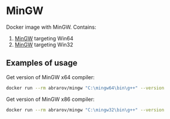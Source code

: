 # MinGW
 
Docker image with MinGW. Contains:

1. [MinGW](https://sourceforge.net/projects/mingw-w64/files/Toolchains%20targetting%20Win64/Personal%20Builds/mingw-builds/) targeting Win64
1. [MinGW](https://sourceforge.net/projects/mingw-w64/files/Toolchains%20targetting%20Win32/Personal%20Builds/mingw-builds/) targeting Win32

## Examples of usage

Get version of MinGW x64 compiler:

```bash
docker run --rm abrarov/mingw "C:\mingw64\bin\g++" --version
```

Get version of MinGW x86 compiler:

```bash
docker run --rm abrarov/mingw "C:\mingw32\bin\g++" --version
```
